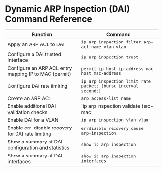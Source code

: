 # Dynamic ARP Inspection (DAI) Command Reference

| **Function**                                           | **Command**                                                                 |
|--------------------------------------------------------|------------------------------------------------------------------------------|
| Apply an ARP ACL to DAI                                | `ip arp inspection filter arp-acl-name vlan vlan`                            |
| Configure a DAI trusted interface                      | `ip arp inspection trust`                                                   |
| Configure an ARP ACL entry mapping IP to MAC (permit)  | `permit ip host ip-address mac host mac-address`                            |
| Configure DAI rate limiting                            | `ip arp inspection limit rate packets [burst interval seconds]`             |
| Create an ARP ACL                                      | `arp access-list name`                                                      |
| Enable additional DAI validation checks                | `ip arp inspection validate (src-mac | dst-mac | ip)`                        |
| Enable DAI for a VLAN                                  | `ip arp inspection vlan vlan`                                               |
| Enable err-disable recovery for DAI rate limiting      | `errdisable recovery cause arp-inspection`                                  |
| Show a summary of DAI configuration and statistics     | `show ip arp inspection`                                                    |
| Show a summary of DAI interfaces                       | `show ip arp inspection interfaces`                                         |
